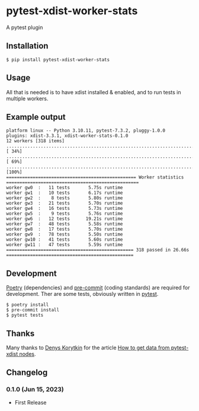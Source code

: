 # pytest-xdist-worker-stats

A pytest plugin

## Installation

```shell
$ pip install pytest-xdist-worker-stats
```

## Usage

All that is needed is to have xdist installed & enabled, and to run tests in multiple workers.

## Example output

```text
platform linux -- Python 3.10.11, pytest-7.3.2, pluggy-1.0.0
plugins: xdist-3.3.1, xdist-worker-stats-0.1.0
12 workers [318 items]
............................................................................................................... [ 34%]
............................................................................................................... [ 69%]
................................................................................................                [100%]
================================================= Worker statistics ==================================================
worker gw0  :   11 tests       5.75s runtime
worker gw1  :   10 tests       6.17s runtime
worker gw2  :    8 tests       5.80s runtime
worker gw3  :   21 tests       5.70s runtime
worker gw4  :   16 tests       5.73s runtime
worker gw5  :    9 tests       5.76s runtime
worker gw6  :   12 tests      19.21s runtime
worker gw7  :   48 tests       5.58s runtime
worker gw8  :   17 tests       5.70s runtime
worker gw9  :   78 tests       5.50s runtime
worker gw10 :   41 tests       5.60s runtime
worker gw11 :   47 tests       5.59s runtime
================================================ 318 passed in 26.66s ================================================
```

## Development

[Poetry](https://python-poetry.org/) (dependencies) and [pre-commit](https://pre-commit.com/) (coding standards) are required for development. Ther are some tests, obviously written in [pytest](https://pytest.org/).

```shell
$ poetry install
$ pre-commit install
$ pytest tests
```

## Thanks

Many thanks to [Denys Korytkin](https://github.com/DKorytkin) for the article [How to get data from pytest-xdist nodes](https://korytkin.medium.com/how-to-get-data-from-pytest-xdist-nodes-2fbf2f0fe957).

## Changelog

### 0.1.0 (Jun 15, 2023)

* First Release

